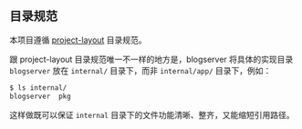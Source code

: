 ## 目录规范

本项目遵循 [project-layout](https://github.com/golang-standards/project-layout) 目录规范。

跟 project-layout 目录规范唯一不一样的地方是，blogserver 将具体的实现目录 `blogserver` 放在 `internal/` 目录下，而非 `internal/app/` 目录下，例如：

```bash
$ ls internal/         
blogserver  pkg
```

这样做既可以保证 `internal` 目录下的文件功能清晰、整齐，又能缩短引用路径。
